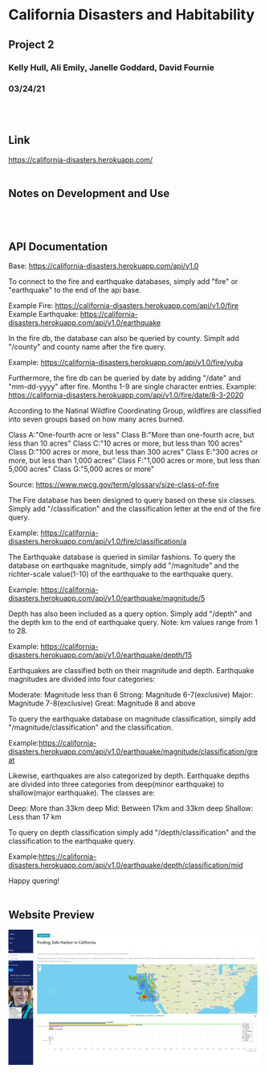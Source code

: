 # California Disasters and Habitability
## Project 2
### Kelly Hull, Ali Emily, Janelle Goddard, David Fournie
### 03/24/21
<br><br>

## Link
https://california-disasters.herokuapp.com/
<br><br>

## Notes on Development and Use


<br><br>

## API Documentation
Base: https://california-disasters.herokuapp.com/api/v1.0

To connect to the fire and earthquake databases, simply add "fire" or "earthquake" to the end of the api base.

Example Fire: https://california-disasters.herokuapp.com/api/v1.0/fire
Example Earthquake: https://california-disasters.herokuapp.com/api/v1.0/earthquake

In the fire db, the database can also be queried by county. Simplt add "/county" and county name after the fire query.

Example: https://california-disasters.herokuapp.com/api/v1.0/fire/yuba

Furthermore, the fire db can be queried by date by adding "/date" and "mm-dd-yyyy" after fire. Months 1-9 are single character entries.
Example: https://california-disasters.herokuapp.com/api/v1.0/fire/date/8-3-2020

According to the Natinal Wildfire Coordinating Group, wildfires are classified into seven groups based on how many acres burned.

Class A:"One-fourth acre or less"
Class B:"More than one-fourth acre, but less than 10 acres"
Class C:"10 acres or more, but less than 100 acres"
Class D:"100 acres or more, but less than 300 acres"
Class E:"300 acres or more, but less than 1,000 acres"
Class F:"1,000 acres or more, but less than 5,000 acres"
Class G:"5,000 acres or more"

Source: https://www.nwcg.gov/term/glossary/size-class-of-fire

The Fire database has been designed to query based on these six classes. Simply add "/classification" and the classification letter at the end of the fire query.

Example: https://california-disasters.herokuapp.com/api/v1.0/fire/classification/a

The Earthquake database is queried in similar fashions. To query the database on earthquake magnitude, simply add "/magnitude" and the richter-scale value(1-10) of the earthquake to the earthquake query.

Example: https://california-disasters.herokuapp.com/api/v1.0/earthquake/magnitude/5

Depth has also been included as a query option. Simply add "/depth" and the depth km to the end of earthquake query. Note: km values range from 1 to 28.

Example: https://california-disasters.herokuapp.com/api/v1.0/earthquake/depth/15

Earthquakes are classified both on their magnitude and depth. Earthquake magnitudes are divided into four categories:

Moderate: Magnitude less than 6
Strong: Magnitude 6-7(exclusive)
Major: Magnitude 7-8(exclusive)
Great: Magnitude 8 and above

To query the earthquake database on magnitude classification, simply add "/magnitude/classification" and the classification.

Example:https://california-disasters.herokuapp.com/api/v1.0/earthquake/magnitude/classification/great

Likewise, earthquakes are also categorized by depth. Earthquake depths are divided into three categories from deep(minor earthquake) to shallow(major earthquake). The classes are:

Deep: More than 33km deep
Mid: Between 17km and 33km deep
Shallow: Less than 17 km

To query on depth classification simply add "/depth/classification" and the classification to the earthquake query.

Example:https://california-disasters.herokuapp.com/api/v1.0/earthquake/depth/classification/mid

Happy quering! <br><br>

## Website Preview
![Website Preview](preview/california_disasters_preview.png)

